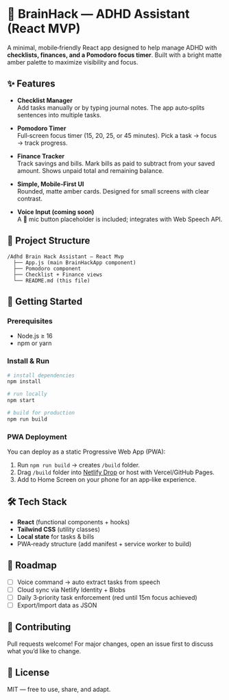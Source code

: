 # 🧠 BrainHack — ADHD Assistant (React MVP)

A minimal, mobile‑friendly React app designed to help manage ADHD with **checklists, finances, and a Pomodoro focus timer**. Built with a bright matte amber palette to maximize visibility and focus.

## ✨ Features

- **Checklist Manager**  
  Add tasks manually or by typing journal notes. The app auto‑splits sentences into multiple tasks.

- **Pomodoro Timer**  
  Full‑screen focus timer (15, 20, 25, or 45 minutes). Pick a task → focus → track progress.

- **Finance Tracker**  
  Track savings and bills. Mark bills as paid to subtract from your saved amount. Shows unpaid total and remaining balance.

- **Simple, Mobile‑First UI**  
  Rounded, matte amber cards. Designed for small screens with clear contrast.

- **Voice Input (coming soon)**  
  A 🎤 mic button placeholder is included; integrates with Web Speech API.

## 📂 Project Structure

```
/Adhd Brain Hack Assistant — React Mvp
  ├── App.js (main BrainHackApp component)
  ├── Pomodoro component
  ├── Checklist + Finance views
  └── README.md (this file)
```

## 🚀 Getting Started

### Prerequisites
- Node.js ≥ 16
- npm or yarn

### Install & Run
```bash
# install dependencies
npm install

# run locally
npm start

# build for production
npm run build
```

### PWA Deployment
You can deploy as a static Progressive Web App (PWA):
1. Run `npm run build` → creates `/build` folder.
2. Drag `/build` folder into [Netlify Drop](https://app.netlify.com/drop) or host with Vercel/GitHub Pages.
3. Add to Home Screen on your phone for an app‑like experience.

## 🛠️ Tech Stack
- **React** (functional components + hooks)
- **Tailwind CSS** (utility classes)
- **Local state** for tasks & bills
- PWA‑ready structure (add manifest + service worker to build)

## 📌 Roadmap
- [ ] Voice command → auto extract tasks from speech
- [ ] Cloud sync via Netlify Identity + Blobs
- [ ] Daily 3‑priority task enforcement (red until 15m focus achieved)
- [ ] Export/Import data as JSON

## 🤝 Contributing
Pull requests welcome! For major changes, open an issue first to discuss what you’d like to change.

## 📄 License
MIT — free to use, share, and adapt.
